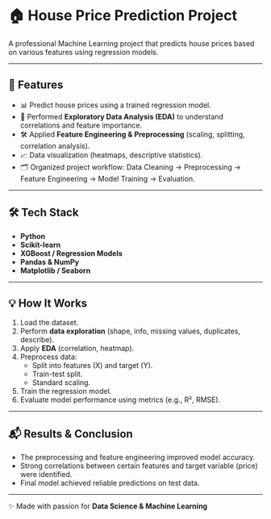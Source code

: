 # 🏠 House Price Prediction Project  

A professional Machine Learning project that predicts house prices based on various features using regression models.  

---

## 🚀 Features  
- 📊 Predict house prices using a trained regression model.  
- 🔎 Performed **Exploratory Data Analysis (EDA)** to understand correlations and feature importance.  
- 🛠 Applied **Feature Engineering & Preprocessing** (scaling, splitting, correlation analysis).  
- 📈 Data visualization (heatmaps, descriptive statistics).  
- 🗂 Organized project workflow: Data Cleaning → Preprocessing → Feature Engineering → Model Training → Evaluation.  

---

## 🛠 Tech Stack  
- **Python**  
- **Scikit-learn**  
- **XGBoost / Regression Models**  
- **Pandas & NumPy**  
- **Matplotlib / Seaborn**  

---

## 💡 How It Works  
1. Load the dataset.  
2. Perform **data exploration** (shape, info, missing values, duplicates, describe).  
3. Apply **EDA** (correlation, heatmap).  
4. Preprocess data:  
   - Split into features (X) and target (Y).  
   - Train-test split.  
   - Standard scaling.  
5. Train the regression model.  
6. Evaluate model performance using metrics (e.g., R², RMSE).  

---

## 📬 Results & Conclusion  
- The preprocessing and feature engineering improved model accuracy.  
- Strong correlations between certain features and target variable (price) were identified.  
- Final model achieved reliable predictions on test data.  

---

✨ Made with passion for **Data Science & Machine Learning**
